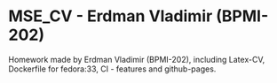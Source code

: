 # MSE_CV - Erdman Vladimir (BPMI-202)
Homework made by Erdman Vladimir (BPMI-202), including Latex-CV, Dockerfile for fedora:33, CI - features and github-pages.
